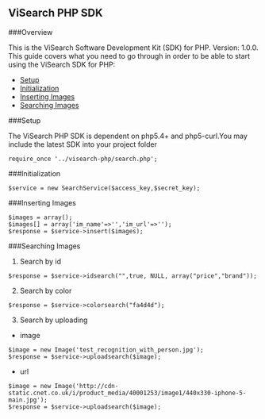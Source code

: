 ViSearch PHP SDK
--------------------

###Overview

This is the ViSearch Software Development Kit (SDK) for PHP. Version: 1.0.0. This guide covers what you need to go through in order to be able to start using the ViSearch SDK for PHP:

* [Setup](#setup)
* [Initialization](#initialization)
* [Inserting Images](#inserting-images)
* [Searching Images](#searching-images)

###Setup

The ViSearch PHP SDK is dependent on php5.4+ and php5-curl.You may include the latest SDK into your project folder
````
require_once '../visearch-php/search.php';
```` 

###Initialization

````
$service = new SearchService($access_key,$secret_key);
````
###Inserting Images
````
$images = array();
$images[] = array('im_name'=>'','im_url'=>'');
$response = $service->insert($images);

````

###Searching Images

1. Search by id
````
$response = $service->idsearch("",true, NULL, array("price","brand"));
````
2. Search by color
````
$response = $service->colorsearch("fa4d4d");
````
3. Search by uploading
 *  image 
````
$image = new Image('test_recognition_with_person.jpg');
$response = $service->uploadsearch($image);
````
 * url
````
$image = new Image('http://cdn-static.cnet.co.uk/i/product_media/40001253/image1/440x330-iphone-5-main.jpg');
$response = $service->uploadsearch($image);
````